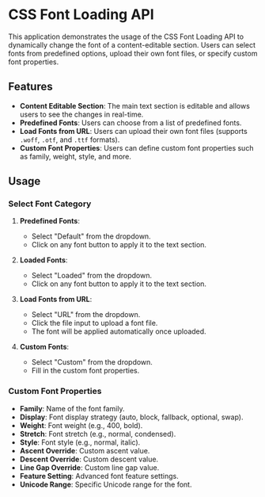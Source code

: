 # CSS Font Loading API

This application demonstrates the usage of the CSS Font Loading API to dynamically change the font of a content-editable section. Users can select fonts from predefined options, upload their own font files, or specify custom font properties.

## Features

- **Content Editable Section**: The main text section is editable and allows users to see the changes in real-time.
- **Predefined Fonts**: Users can choose from a list of predefined fonts.
- **Load Fonts from URL**: Users can upload their own font files (supports `.woff`, `.otf`, and `.ttf` formats).
- **Custom Font Properties**: Users can define custom font properties such as family, weight, style, and more.

## Usage

### Select Font Category

1. **Predefined Fonts**:
    - Select "Default" from the dropdown.
    - Click on any font button to apply it to the text section.

2. **Loaded Fonts**:
    - Select "Loaded" from the dropdown.
    - Click on any font button to apply it to the text section.

3. **Load Fonts from URL**:
    - Select "URL" from the dropdown.
    - Click the file input to upload a font file.
    - The font will be applied automatically once uploaded.

4. **Custom Fonts**:
    - Select "Custom" from the dropdown.
    - Fill in the custom font properties.

### Custom Font Properties

- **Family**: Name of the font family.
- **Display**: Font display strategy (auto, block, fallback, optional, swap).
- **Weight**: Font weight (e.g., 400, bold).
- **Stretch**: Font stretch (e.g., normal, condensed).
- **Style**: Font style (e.g., normal, italic).
- **Ascent Override**: Custom ascent value.
- **Descent Override**: Custom descent value.
- **Line Gap Override**: Custom line gap value.
- **Feature Setting**: Advanced font feature settings.
- **Unicode Range**: Specific Unicode range for the font.